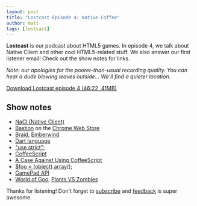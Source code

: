 ```yaml
---
layout: post
title: "Lostcast Episode 4: Native Coffee"
author: matt
tags: [lostcast]
---
```

**Lostcast** is our podcast about HTML5 games.
In episode 4, we talk about Native Client and other cool HTML5-related stuff. We also answer our first listener email! Check out the show notes for links.

_Note: our apologies for the poorer-than-usual recording quality. You can hear a dude blowing leaves outside... We'll find a quieter location._

<a class="download-podcast" href="http://media.lostdecadegames.com/lostcast/lostcast_episode_4_native_coffee.mp3">
	Download Lostcast episode 4 (46:22, 41MB)
</a>

## Show notes

* [NaCl (Native Client)](http://code.google.com/p/nativeclient/)
* [Bastion](http://supergiantgames.com/?page_id=242) on the [Chrome Web Store](https://chrome.google.com/webstore/detail/oohphhdkahjlioohbalmicpokoefkgid)
* [Braid](http://braid-game.com/), [Emberwind](http://operasoftware.github.com/Emberwind/)
* [Dart language](http://www.dartlang.org/)
* ["use strict";](http://ejohn.org/blog/ecmascript-5-strict-mode-json-and-more/)
* [CoffeeScript](http://jashkenas.github.com/coffee-script/)
* [A Case Against Using CoffeeScript](http://ryanflorence.com/2011/2012/case-against-coffeescript/)
* [$foo = (object) array();](https://gist.github.com/1483998)
* [GamePad API](https://wiki.mozilla.org/GamepadAPI)
* [World of Goo](http://2dboy.com/games.php), [Plants VS Zombies](http://www.popcap.com/games/plants-vs-zombies/online)

Thanks for listening! Don't forget to [subscribe](http://www.lostdecadegames.com/lostcast.xml) and [feedback](mailto:hello@lostdecadegames.com) is super awesome.
